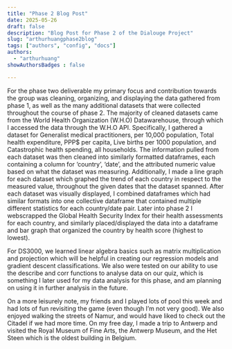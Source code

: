```yaml
---
title: "Phase 2 Blog Post"
date: 2025-05-26
draft: false
description: "Blog Post for Phase 2 of the Dialouge Project"
slug: "arthurhuangphase2blog" 
tags: ["authors", "config", "docs"]
authors:
  - "arthurhuang"
showAuthorsBadges : false

---
```


For the phase two deliverable my primary focus and contribution towards the group was cleaning, organizing, and displaying the data gathered from phase 1, as well as the many additional datasets that were collected throughout the course of phase 2. The majority of cleaned datasets came from the World Health Organization (W.H.O) Datawarehouse, through which I accessed the data through the W.H.O API. Specifically, I gathered a dataset for Generalist medical practitioners, per 10,000 population, Total health expenditure, PPP$ per capita, Live births per 1000 population,  and Catastrophic health spending, all households. The information pulled from each dataset was then cleaned into similarly formatted dataframes, each containing a column for ‘country’, ‘date’, and the attributed numeric value based on what the dataset was measuring. Additionally, I made a line graph for each dataset which graphed the trend of each country in respect to the measured value, throughout the given dates that the dataset spanned. After each dataset was visually displayed, I combined dataframes which had similar formats into one collective dataframe that contained multiple different statistics for each country/date pair. Later into phase 2 I webscrapped the Global Health Security Index for their health assessments for each country, and similarly placed/displayed the data into a dataframe and bar graph that organized the country by health score (highest to lowest).

For DS3000, we learned linear algebra basics such as matrix multiplication and projection which will be helpful in creating our regression models and gradient descent classifications. We also were tested on our ability to use the describe and corr functions to analyse data on our quiz, which is something I later used for my data analysis for this phase, and am planning on using it in further analysis in the future.

On a more leisurely note, my friends and I played lots of pool this week and had lots of fun revisiting the game (even though I’m not very good). We also enjoyed walking the streets of Namur, and would have liked to check out the Citadel if we had more time. On my free day, I made a trip to Antwerp and visited the Royal Museum of Fine Arts, the Antwerp Museum, and the Het Steen which is the oldest building in Belgium.





